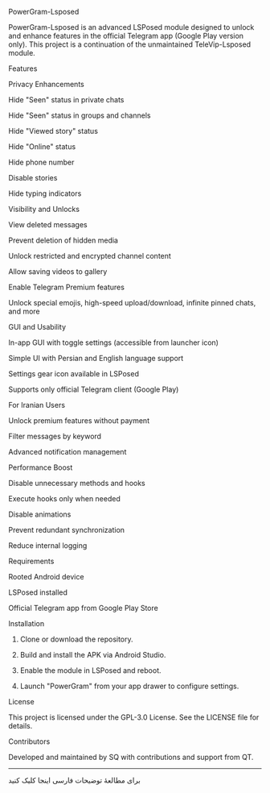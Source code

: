 PowerGram-Lsposed

PowerGram-Lsposed is an advanced LSPosed module designed to unlock and enhance features in the official Telegram app (Google Play version only). This project is a continuation of the unmaintained TeleVip-Lsposed module.

Features

Privacy Enhancements

Hide "Seen" status in private chats

Hide "Seen" status in groups and channels

Hide "Viewed story" status

Hide "Online" status

Hide phone number

Disable stories

Hide typing indicators


Visibility and Unlocks

View deleted messages

Prevent deletion of hidden media

Unlock restricted and encrypted channel content

Allow saving videos to gallery

Enable Telegram Premium features

Unlock special emojis, high-speed upload/download, infinite pinned chats, and more


GUI and Usability

In-app GUI with toggle settings (accessible from launcher icon)

Simple UI with Persian and English language support

Settings gear icon available in LSPosed

Supports only official Telegram client (Google Play)


For Iranian Users

Unlock premium features without payment

Filter messages by keyword

Advanced notification management


Performance Boost

Disable unnecessary methods and hooks

Execute hooks only when needed

Disable animations

Prevent redundant synchronization

Reduce internal logging


Requirements

Rooted Android device

LSPosed installed

Official Telegram app from Google Play Store


Installation

1. Clone or download the repository.


2. Build and install the APK via Android Studio.


3. Enable the module in LSPosed and reboot.


4. Launch "PowerGram" from your app drawer to configure settings.



License

This project is licensed under the GPL-3.0 License. See the LICENSE file for details.

Contributors

Developed and maintained by SQ with contributions and support from QT.


---

برای مطالعهٔ توضیحات فارسی اینجا کلیک کنید

